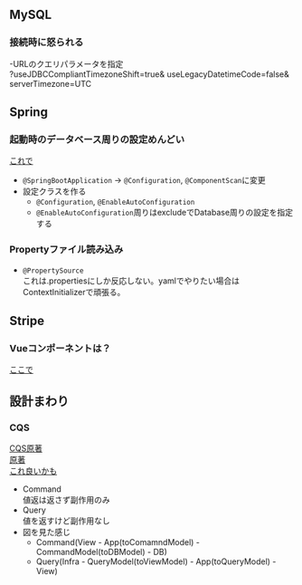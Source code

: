 ## MySQL
### 接続時に怒られる
-URLのクエリパラメータを指定  
?useJDBCCompliantTimezoneShift=true&
useLegacyDatetimeCode=false&
serverTimezone=UTC

## Spring
### 起動時のデータベース周りの設定めんどい
[これで](https://codeday.me/jp/qa/20190216/269579.html)  
- `@SpringBootApplication` → `@Configuration`, `@ComponentScan`に変更　
- 設定クラスを作る
    - `@Configuration`, `@EnableAutoConfiguration`
    - `@EnableAutoConfiguration`周りはexcludeでDatabase周りの設定を指定する


### Propertyファイル読み込み
- `@PropertySource`  
これは.propertiesにしか反応しない。yamlでやりたい場合はContextInitializerで頑張る。

## Stripe
### Vueコンポーネントは？
[ここで](https://tech.actindi.net/2019/06/04/084920)

## 設計まわり
### CQS
[CQS原著](https://martinfowler.com/bliki/CQRS.html)  
[原著](https://martinfowler.com/bliki/CQRS.html)  
[これ良いかも](https://www.dotnetcurry.com/patterns-practices/1461/command-query-separation-cqs)  
- Command  
値返は返さず副作用のみ
- Query  
値を返すけど副作用なし
- 図を見た感じ
    - Command(View - App(toComamndModel) - CommandModel(toDBModel) - DB)
    - Query(Infra - QueryModel(toViewModel) - App(toQueryModel) - View)
